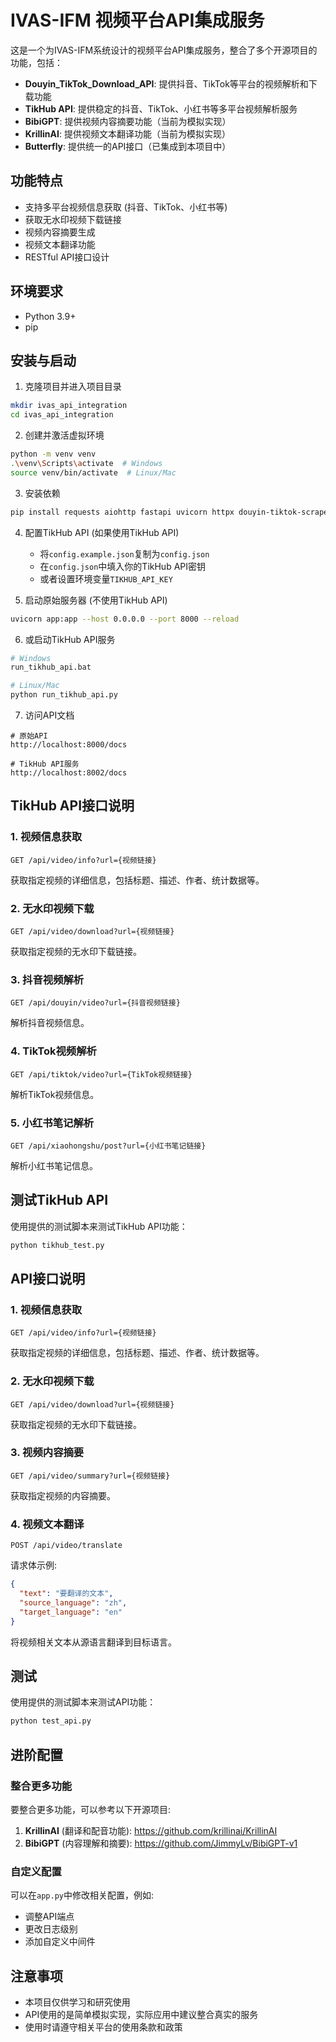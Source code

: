 # IVAS-IFM 视频平台API集成服务

这是一个为IVAS-IFM系统设计的视频平台API集成服务，整合了多个开源项目的功能，包括：

- **Douyin_TikTok_Download_API**: 提供抖音、TikTok等平台的视频解析和下载功能
- **TikHub API**: 提供稳定的抖音、TikTok、小红书等多平台视频解析服务
- **BibiGPT**: 提供视频内容摘要功能（当前为模拟实现）
- **KrillinAI**: 提供视频文本翻译功能（当前为模拟实现）
- **Butterfly**: 提供统一的API接口（已集成到本项目中）

## 功能特点

- 支持多平台视频信息获取 (抖音、TikTok、小红书等)
- 获取无水印视频下载链接
- 视频内容摘要生成
- 视频文本翻译功能
- RESTful API接口设计

## 环境要求

- Python 3.9+
- pip

## 安装与启动

1. 克隆项目并进入项目目录
```bash
mkdir ivas_api_integration
cd ivas_api_integration
```

2. 创建并激活虚拟环境
```bash
python -m venv venv
.\venv\Scripts\activate  # Windows
source venv/bin/activate  # Linux/Mac
```

3. 安装依赖
```bash
pip install requests aiohttp fastapi uvicorn httpx douyin-tiktok-scraper
```

4. 配置TikHub API (如果使用TikHub API)
   - 将`config.example.json`复制为`config.json`
   - 在`config.json`中填入你的TikHub API密钥
   - 或者设置环境变量`TIKHUB_API_KEY`

5. 启动原始服务器 (不使用TikHub API)
```bash
uvicorn app:app --host 0.0.0.0 --port 8000 --reload
```

6. 或启动TikHub API服务
```bash
# Windows
run_tikhub_api.bat

# Linux/Mac
python run_tikhub_api.py
```

7. 访问API文档
```
# 原始API
http://localhost:8000/docs

# TikHub API服务
http://localhost:8002/docs
```

## TikHub API接口说明

### 1. 视频信息获取

```
GET /api/video/info?url={视频链接}
```

获取指定视频的详细信息，包括标题、描述、作者、统计数据等。

### 2. 无水印视频下载

```
GET /api/video/download?url={视频链接}
```

获取指定视频的无水印下载链接。

### 3. 抖音视频解析

```
GET /api/douyin/video?url={抖音视频链接}
```

解析抖音视频信息。

### 4. TikTok视频解析

```
GET /api/tiktok/video?url={TikTok视频链接}
```

解析TikTok视频信息。

### 5. 小红书笔记解析

```
GET /api/xiaohongshu/post?url={小红书笔记链接}
```

解析小红书笔记信息。

## 测试TikHub API

使用提供的测试脚本来测试TikHub API功能：

```bash
python tikhub_test.py
```

## API接口说明

### 1. 视频信息获取

```
GET /api/video/info?url={视频链接}
```

获取指定视频的详细信息，包括标题、描述、作者、统计数据等。

### 2. 无水印视频下载

```
GET /api/video/download?url={视频链接}
```

获取指定视频的无水印下载链接。

### 3. 视频内容摘要

```
GET /api/video/summary?url={视频链接}
```

获取指定视频的内容摘要。

### 4. 视频文本翻译

```
POST /api/video/translate
```

请求体示例:
```json
{
  "text": "要翻译的文本",
  "source_language": "zh",
  "target_language": "en"
}
```

将视频相关文本从源语言翻译到目标语言。

## 测试

使用提供的测试脚本来测试API功能：

```bash
python test_api.py
```

## 进阶配置

### 整合更多功能

要整合更多功能，可以参考以下开源项目:

1. **KrillinAI** (翻译和配音功能): <https://github.com/krillinai/KrillinAI>
2. **BibiGPT** (内容理解和摘要): <https://github.com/JimmyLv/BibiGPT-v1>

### 自定义配置

可以在`app.py`中修改相关配置，例如:

- 调整API端点
- 更改日志级别
- 添加自定义中间件

## 注意事项

- 本项目仅供学习和研究使用
- API使用的是简单模拟实现，实际应用中建议整合真实的服务
- 使用时请遵守相关平台的使用条款和政策 